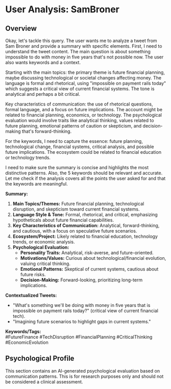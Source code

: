 # User Analysis: SamBroner

## Overview

<think>
Okay, let's tackle this query. The user wants me to analyze a tweet from Sam Broner and provide a summary with specific elements. First, I need to understand the tweet content. The main question is about something impossible to do with money in five years that's not possible now. The user also wants keywords and a context.

Starting with the main topics: the primary theme is future financial planning, maybe discussing technological or societal changes affecting money. The language is formal and rhetorical, using "impossible on payment rails today" which suggests a critical view of current financial systems. The tone is analytical and perhaps a bit critical.

Key characteristics of communication: the use of rhetorical questions, formal language, and a focus on future implications. The account might be related to financial planning, economics, or technology. The psychological evaluation would involve traits like analytical thinking, values related to future planning, emotional patterns of caution or skepticism, and decision-making that's forward-thinking.

For the keywords, I need to capture the essence: future planning, technological change, financial systems, critical analysis, and possible future implications. The ecosystem could be related to financial education or technology trends.

I need to make sure the summary is concise and highlights the most distinctive patterns. Also, the 5 keywords should be relevant and accurate. Let me check if the analysis covers all the points the user asked for and that the keywords are meaningful.
</think>

**Summary:**  
1. **Main Topics/Themes:** Future financial planning, technological disruption, and skepticism toward current financial systems.  
2. **Language Style & Tone:** Formal, rhetorical, and critical, emphasizing hypotheticals about future financial capabilities.  
3. **Key Characteristics of Communication:** Analytical, forward-thinking, and cautious, with a focus on speculative future scenarios.  
4. **Ecosystem/Project:** Likely related to financial education, technology trends, or economic analysis.  
5. **Psychological Evaluation:**  
   - **Personality Traits:** Analytical, risk-averse, and future-oriented.  
   - **Motivations/Values:** Curious about technological/financial evolution, valuing critical thinking.  
   - **Emotional Patterns:** Skeptical of current systems, cautious about future risks.  
   - **Decision-Making:** Forward-looking, prioritizing long-term implications.  

**Contextualized Tweets:**  
- "What's something we'll be doing with money in five years that is impossible on payment rails today?" (critical view of current financial tech).  
- "Imagining future scenarios to highlight gaps in current systems."  

**Keywords/Tags:**  
#FutureFinance #TechDisruption #FinancialPlanning #CriticalThinking #EconomicEvolution

## Psychological Profile

This section contains an AI-generated psychological evaluation based on communication patterns. This is for research purposes only and should not be considered a clinical assessment.